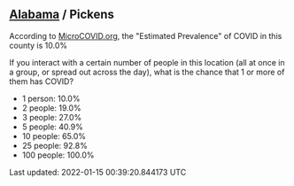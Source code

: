 
## [Alabama](/united-states/alabama) / Pickens

According to [MicroCOVID.org](http://microcovid.org),
the "Estimated Prevalence" of COVID in this county is 10.0%

If you interact with a certain number of people in this location
(all at once in a group, or spread out across the day), what is the chance that
1 or more of them has COVID?

- 1 person: 10.0%
- 2 people: 19.0%
- 3 people: 27.0%
- 5 people: 40.9%
- 10 people: 65.0%
- 25 people: 92.8%
- 100 people: 100.0%

Last updated: 2022-01-15 00:39:20.844173 UTC
